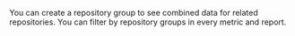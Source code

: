 You can create a repository group to see combined data for related repositories. You can filter by repository groups in every metric and report.
